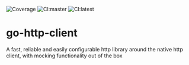 ![Coverage](https://img.shields.io/badge/Coverage-27.3%25-red)
![CI:master](https://github.com/vpofe/go-http-client/actions/workflows/go.yml/badge.svg?branch=main)
![CI:latest](https://github.com/vpofe/go-http-client/actions/workflows/go.yml/badge.svg?event=push)

# go-http-client
A fast, reliable and easily configurable http library around the native http client, with mocking functionality out of the box
